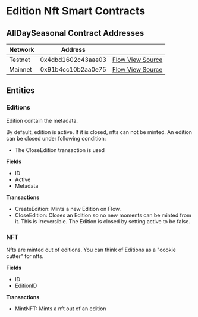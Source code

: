 # Edition Nft Smart Contracts

## AllDaySeasonal Contract Addresses
| Network   |      Address       |                                                                                     |
| ----------|:------------------:|-------------------------------------------------------------------------------------|
| Testnet   | 0x4dbd1602c43aae03 | [Flow View Source](https://flow-view-source.com/testnet/account/0x4dbd1602c43aae03) |
| Mainnet   | 0x91b4cc10b2aa0e75 | [Flow View Source](https://flow-view-source.com/mainnet/account/0x91b4cc10b2aa0e75) |

## Entities

### Editions
Edition contain the metadata.

By default, edition is active. If it is closed, nfts can not be minted. An edition can be closed under following condition:
- The CloseEdition transaction is used

**Fields**
- ID
- Active
- Metadata

**Transactions**
- CreateEdition: Mints a new Edition on Flow.
- CloseEdition: Closes an Edition so no new moments can be minted from it. This is irreversible. The Edition is closed by setting active to be false.

### NFT
Nfts are minted out of editions. You can think of Editions as a "cookie cutter" for nfts. 

**Fields**
- ID
- EditionID

**Transactions**
- MintNFT: Mints a nft out of an edition
